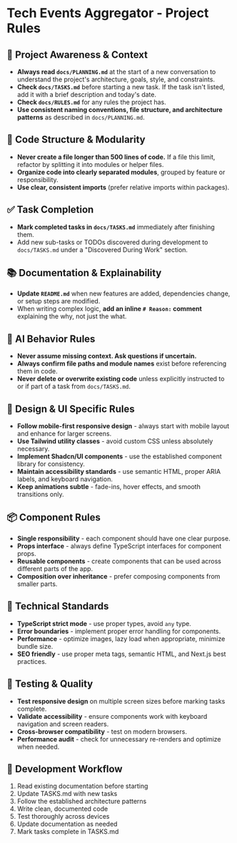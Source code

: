 # Tech Events Aggregator - Project Rules

## 🔄 Project Awareness & Context
- **Always read `docs/PLANNING.md`** at the start of a new conversation to understand the project's architecture, goals, style, and constraints.
- **Check `docs/TASKS.md`** before starting a new task. If the task isn't listed, add it with a brief description and today's date.
- **Check `docs/RULES.md`** for any rules the project has.
- **Use consistent naming conventions, file structure, and architecture patterns** as described in `docs/PLANNING.md`.

## 🧱 Code Structure & Modularity
- **Never create a file longer than 500 lines of code.** If a file this limit, refactor by splitting it into modules or helper files.
- **Organize code into clearly separated modules**, grouped by feature or responsibility.
- **Use clear, consistent imports** (prefer relative imports within packages).

## ✅ Task Completion
- **Mark completed tasks in `docs/TASKS.md`** immediately after finishing them.
- Add new sub-tasks or TODOs discovered during development to `docs/TASKS.md` under a "Discovered During Work" section.

## 📚 Documentation & Explainability
- **Update `README.md`** when new features are added, dependencies change, or setup steps are modified.
- When writing complex logic, **add an inline `# Reason:` comment** explaining the why, not just the what.

## 🧠 AI Behavior Rules
- **Never assume missing context. Ask questions if uncertain.**
- **Always confirm file paths and module names** exist before referencing them in code.
- **Never delete or overwrite existing code** unless explicitly instructed to or if part of a task from `docs/TASKS.md`.

## 🎨 Design & UI Specific Rules
- **Follow mobile-first responsive design** - always start with mobile layout and enhance for larger screens.
- **Use Tailwind utility classes** - avoid custom CSS unless absolutely necessary.
- **Implement Shadcn/UI components** - use the established component library for consistency.
- **Maintain accessibility standards** - use semantic HTML, proper ARIA labels, and keyboard navigation.
- **Keep animations subtle** - fade-ins, hover effects, and smooth transitions only.

## 📦 Component Rules
- **Single responsibility** - each component should have one clear purpose.
- **Props interface** - always define TypeScript interfaces for component props.
- **Reusable components** - create components that can be used across different parts of the app.
- **Composition over inheritance** - prefer composing components from smaller parts.

## 🔧 Technical Standards
- **TypeScript strict mode** - use proper types, avoid `any` type.
- **Error boundaries** - implement proper error handling for components.
- **Performance** - optimize images, lazy load when appropriate, minimize bundle size.
- **SEO friendly** - use proper meta tags, semantic HTML, and Next.js best practices.

## 🧪 Testing & Quality
- **Test responsive design** on multiple screen sizes before marking tasks complete.
- **Validate accessibility** - ensure components work with keyboard navigation and screen readers.
- **Cross-browser compatibility** - test on modern browsers.
- **Performance audit** - check for unnecessary re-renders and optimize when needed.

## 🚀 Development Workflow
1. Read existing documentation before starting
2. Update TASKS.md with new tasks
3. Follow the established architecture patterns
4. Write clean, documented code
5. Test thoroughly across devices
6. Update documentation as needed
7. Mark tasks complete in TASKS.md
